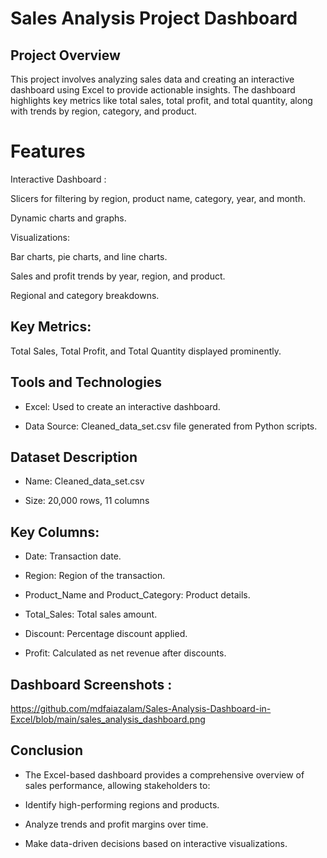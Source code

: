 # Sales Analysis Project Dashboard

## Project Overview

This project involves analyzing sales data and creating an interactive dashboard using Excel to provide actionable insights. The dashboard highlights key metrics like total sales, total profit, and total quantity, along with trends by region, category, and product.

# Features

Interactive Dashboard :

Slicers for filtering by region, product name, category, year, and month.

Dynamic charts and graphs.

Visualizations:

Bar charts, pie charts, and line charts.

Sales and profit trends by year, region, and product.

Regional and category breakdowns.

## Key Metrics:

Total Sales, Total Profit, and Total Quantity displayed prominently.

## Tools and Technologies

* Excel: Used to create an interactive dashboard.

* Data Source: Cleaned_data_set.csv file generated from Python scripts.

## Dataset Description

* Name: Cleaned_data_set.csv

* Size: 20,000 rows, 11 columns

## Key Columns:

* Date: Transaction date.

* Region: Region of the transaction.

* Product_Name and Product_Category: Product details.

* Total_Sales: Total sales amount.

* Discount: Percentage discount applied.

* Profit: Calculated as net revenue after discounts.

## Dashboard Screenshots :
   https://github.com/mdfaiazalam/Sales-Analysis-Dashboard-in-Excel/blob/main/sales_analysis_dashboard.png



## Conclusion

* The Excel-based dashboard provides a comprehensive overview of sales performance, allowing stakeholders to:

* Identify high-performing regions and products.

* Analyze trends and profit margins over time.

* Make data-driven decisions based on interactive visualizations.

